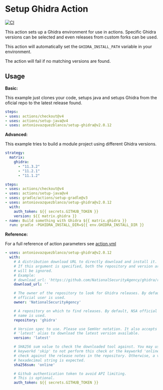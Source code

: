# Setup Ghidra Action

[![CI](https://github.com/antoniovazquezblanco/setup-ghidra/actions/workflows/main.yml/badge.svg)](https://github.com/antoniovazquezblanco/setup-ghidra/actions/workflows/main.yml)

This action sets up a Ghidra environment for use in actions.
Specific Ghidra versions can be selected and even releases from custom forks can be used.

This action will automatically set the `GHIDRA_INSTALL_PATH` variable in your environment.

The action will fail if no matching versions are found.


## Usage

**Basic:**

This example just clones your code, setups java and setups Ghidra from the oficial repo to the latest release found.

```yaml
steps:
- uses: actions/checkout@v4
- uses: actions/setup-java@v4
- uses: antoniovazquezblanco/setup-ghidra@v2.0.12
```

**Advanced:**

This example tries to build a module project using different Ghidra versions.

```yaml
strategy:
  matrix:
    ghidra:
      - "11.3.2"
      - "11.2.1"
      - "11.1.2"

steps:
- uses: actions/checkout@v4
- uses: actions/setup-java@v4
- uses: gradle/actions/setup-gradle@v3
- uses: antoniovazquezblanco/setup-ghidra@v2.0.12
  with:
    auth_token: ${{ secrets.GITHUB_TOKEN }}
    version: ${{ matrix.ghidra }}
- name: Build something with Ghidra ${{ matrix.ghidra }}
  run: gradle -PGHIDRA_INSTALL_DIR=${{ env.GHIDRA_INSTALL_DIR }}
```

**Reference:**

For a full reference of action parameters see [action.yml](action.yml)

```yaml
- uses: antoniovazquezblanco/setup-ghidra@v2.0.12
  with:
    # A distribution download URL to directly download and install it.
    # If this argument is specified, both the repository and version arguments
    # will be ignored.
    # Example:
    # download_url: 'https://github.com/NationalSecurityAgency/ghidra/releases/download/Ghidra_10.4_build/ghidra_10.4_PUBLIC_20230928.zip'
    download_url: ''

    # The owner of the repository to look for Ghidra releases. By default, NSA
    # official user is used.
    owner: 'NationalSecurityAgency'

    # A repository on which to find releases. By default, NSA official repo
    # name is used.
    repository: 'ghidra'

    # Version spec to use. Please use SemVer notation. It also accepts the
    # 'latest' alias to download the latest version available.
    version: 'latest'

    # SHA256 sum value to check the downloaded tool against. You may use the
    # keyworkd 'skip' to not perform this check or the keyworkd 'online' to 
    # check against the release notes in the repository. Otherwise, a valid
    # hexadecimal string is expected.
    sha256sum: 'online'

    # Github authentication token to avoid API limiting.
    # This is optional.
    auth_token: ${{ secrets.GITHUB_TOKEN }}
```
